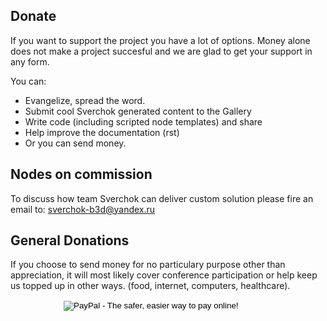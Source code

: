 ## Donate

If you want to support the project you have a lot of options. Money alone does not make a project succesful and we are glad to get your support in any form.

You can:

- Evangelize, spread the word.
- Submit cool Sverchok generated content to the Gallery
- Write code (including scripted node templates) and share
- Help improve the documentation (rst)
- Or you can send money.  
 

## Nodes on commission

To discuss how team Sverchok can deliver custom solution please fire an email to: sverchok-b3d@yandex.ru

## General Donations
 
If you choose to send money for no particulary purpose other than appreciation, it will most likely cover conference participation or help keep us topped up in other ways. (food, internet, computers, healthcare).

<p class="sv_content_donation">
	<form action="https://www.paypal.com/cgi-bin/webscr" method="post" target="_top" style='margin-left: 85px;'>
	<input type="hidden" name="cmd" value="_s-xclick">
	<input type="hidden" name="hosted_button_id" value="JZESR6GN9AKNS">
	<input type="image" src="https://www.paypalobjects.com/en_US/RU/i/btn/btn_donateCC_LG.gif" border="0" name="submit" alt="PayPal - The safer, easier way to pay online!">
	<img alt="" border="0" src="https://www.paypalobjects.com/ru_RU/i/scr/pixel.gif" width="1" height="1"></form>
</p>